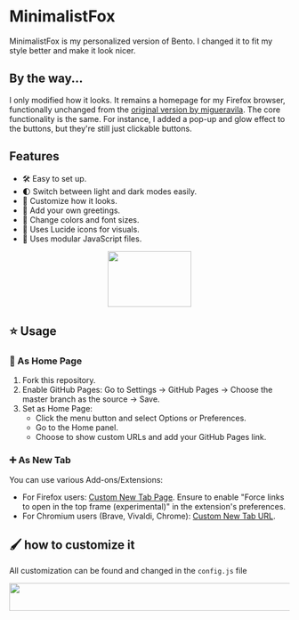 # MinimalistFox

MinimalistFox is my personalized version of Bento. I changed it to fit my style better and make it look nicer.

## By the way...

I only modified how it looks. It remains a homepage for my Firefox browser, functionally unchanged from the [original version by migueravila](https://github.com/migueravila/Bento?tab=readme-ov-file). The core functionality is the same. For instance, I added a pop-up and glow effect to the buttons, but they're still just clickable buttons.

## Features

- 🛠️ Easy to set up.
- 🌓 Switch between light and dark modes easily.
- 🎨 Customize how it looks.
- 💬 Add your own greetings.
- 🎨 Change colors and font sizes.
- 🔵 Uses Lucide icons for visuals.
- 🧩 Uses modular JavaScript files.

<div style="text-align: center;">
  <img src="https://i.gifer.com/3IsJ.gif" width="150" height="100">
</div>

## ⭐ Usage

### 🏡 As Home Page

1. Fork this repository.
2. Enable GitHub Pages: Go to Settings → GitHub Pages → Choose the master branch as the source → Save.
3. Set as Home Page:
   - Click the menu button and select Options or Preferences.
   - Go to the Home panel.
   - Choose to show custom URLs and add your GitHub Pages link.

### ➕ As New Tab

You can use various Add-ons/Extensions:

- For Firefox users: [Custom New Tab Page](https://addons.mozilla.org/en-US/firefox/addon/custom-new-tab-page/?src=search). Ensure to enable "Force links to open in the top frame (experimental)" in the extension's preferences.
- For Chromium users (Brave, Vivaldi, Chrome): [Custom New Tab URL](https://chrome.google.com/webstore/detail/custom-new-tab-url/mmjbdbjnoablegbkcklggeknkfcjkjia).

## 🖌️ how to customize it

All customization can be found and changed in the `config.js` file

<div style="text-align: center;">
  <img src="https://web.archive.org/web/20091027083754if_/http://geocities.com/yaumarco/fast_cat_icon.gif" width="950" height="50">
</div>

